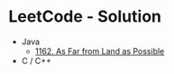 # LeetCode - Solution

- Java
  - [1162. As Far from Land as Possible](https://github.com/Thomison/CS-Notes/tree/master/LeetCode/Java/1162.%20As%20Far%20from%20Land%20as%20Possible)
- C  / C++
